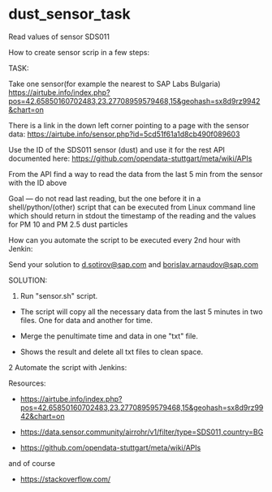 # dust_sensor_task
Read values of sensor SDS011

How to create sensor scrip in a few steps:

TASK:

Take one sensor(for example the nearest to SAP Labs Bulgaria)
  https://airtube.info/index.php?pos=42.65850160702483,23.27708959579468,15&geohash=sx8d9rz9942&chart=on

There is a link in the down left corner pointing to a page with the sensor data:
  https://airtube.info/sensor.php?id=5cd51f61a1d8cb490f089603

Use the ID of the SDS011 sensor (dust) and use it for the rest API documented here:
  https://github.com/opendata-stuttgart/meta/wiki/APIs

From the API find a way to read the data from the last 5 min from the sensor with the ID above

Goal — do not read last reading, but the one before it in a shell/python/(other) 
script that can be executed from Linux command line which should return in 
stdout the timestamp of the reading and the values for PM 10 and PM 2.5
dust particles 

How can you automate the script to be executed every 2nd hour with Jenkin:

Send your solution to d.sotirov@sap.com and borislav.arnaudov@sap.com


SOLUTION:
 1. Run "sensor.sh" script.
   
   - The script will copy all the necessary data from the last 5 minutes in two files. One for data and another for time.

   - Merge the penultimate time and data in one "txt" file.

   - Shows the result and delete all txt files to clean space. 


 2 Automate the script with Jenkins: 

 



Resources: 

 - https://airtube.info/index.php?pos=42.65850160702483,23.27708959579468,15&geohash=sx8d9rz9942&chart=on

 - https://data.sensor.community/airrohr/v1/filter/type=SDS011,country=BG 

 - https://github.com/opendata-stuttgart/meta/wiki/APIs

 and of course

 - https://stackoverflow.com/
